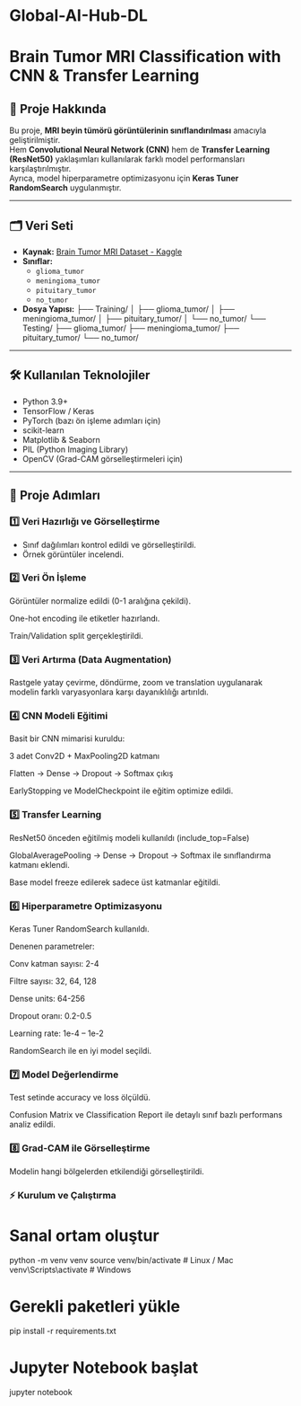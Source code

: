 # Global-AI-Hub-DL
# Brain Tumor MRI Classification with CNN & Transfer Learning

## 📌 Proje Hakkında
Bu proje, **MRI beyin tümörü görüntülerinin sınıflandırılması** amacıyla geliştirilmiştir.  
Hem **Convolutional Neural Network (CNN)** hem de **Transfer Learning (ResNet50)** yaklaşımları kullanılarak farklı model performansları karşılaştırılmıştır.  
Ayrıca, model hiperparametre optimizasyonu için **Keras Tuner RandomSearch** uygulanmıştır.  

---

## 🗂️ Veri Seti
- **Kaynak:** [Brain Tumor MRI Dataset - Kaggle](https://www.kaggle.com/navoneel/brain-mri-images-for-brain-tumor-detection)  
- **Sınıflar:**
  - `glioma_tumor`
  - `meningioma_tumor`
  - `pituitary_tumor`
  - `no_tumor`
- **Dosya Yapısı:**
├── Training/
│ ├── glioma_tumor/
│ ├── meningioma_tumor/
│ ├── pituitary_tumor/
│ └── no_tumor/
└── Testing/
├── glioma_tumor/
├── meningioma_tumor/
├── pituitary_tumor/
└── no_tumor/


---

## 🛠️ Kullanılan Teknolojiler
- Python 3.9+
- TensorFlow / Keras
- PyTorch (bazı ön işleme adımları için)
- scikit-learn
- Matplotlib & Seaborn
- PIL (Python Imaging Library)
- OpenCV (Grad-CAM görselleştirmeleri için)

---

## 🔧 Proje Adımları

### 1️⃣ Veri Hazırlığı ve Görselleştirme
- Sınıf dağılımları kontrol edildi ve görselleştirildi.  
- Örnek görüntüler incelendi.  


### 2️⃣ Veri Ön İşleme

Görüntüler normalize edildi (0-1 aralığına çekildi).

One-hot encoding ile etiketler hazırlandı.

Train/Validation split gerçekleştirildi.

### 3️⃣ Veri Artırma (Data Augmentation)

Rastgele yatay çevirme, döndürme, zoom ve translation uygulanarak modelin farklı varyasyonlara karşı dayanıklılığı artırıldı.

### 4️⃣ CNN Modeli Eğitimi

Basit bir CNN mimarisi kuruldu:

3 adet Conv2D + MaxPooling2D katmanı

Flatten → Dense → Dropout → Softmax çıkış

EarlyStopping ve ModelCheckpoint ile eğitim optimize edildi.

### 5️⃣ Transfer Learning

ResNet50 önceden eğitilmiş modeli kullanıldı (include_top=False)

GlobalAveragePooling → Dense → Dropout → Softmax ile sınıflandırma katmanı eklendi.

Base model freeze edilerek sadece üst katmanlar eğitildi.

### 6️⃣ Hiperparametre Optimizasyonu

Keras Tuner RandomSearch kullanıldı.

Denenen parametreler:

Conv katman sayısı: 2-4

Filtre sayısı: 32, 64, 128

Dense units: 64-256

Dropout oranı: 0.2-0.5

Learning rate: 1e-4 – 1e-2

RandomSearch ile en iyi model seçildi.

### 7️⃣ Model Değerlendirme

Test setinde accuracy ve loss ölçüldü.

Confusion Matrix ve Classification Report ile detaylı sınıf bazlı performans analiz edildi.

### 8️⃣ Grad-CAM ile Görselleştirme

Modelin hangi bölgelerden etkilendiği görselleştirildi.

### ⚡ Kurulum ve Çalıştırma

# Sanal ortam oluştur
python -m venv venv
source venv/bin/activate  # Linux / Mac
venv\Scripts\activate     # Windows

# Gerekli paketleri yükle
pip install -r requirements.txt

# Jupyter Notebook başlat
jupyter notebook
